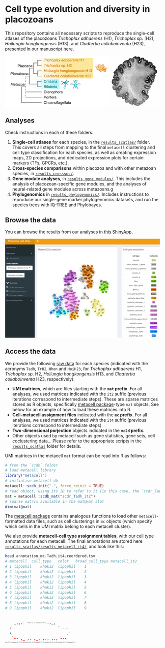 # Cell type evolution and diversity in placozoans

This repository contains all necessary scripts to reproduce the single-cell atlases of the placozoans *Trichoplax adhaerens* (H1), *Trichoplax* sp. (H2), *Hoilungia hongkongensis* (H13), and *Cladtertia collaboinventa* (H23), presented in our manuscript [here](https://github.com/sebepedroslab/placozoa-cell-type-evol).

![placozoan tree of life](data/fig_tree.png)

## Analyses

Check instructions in each of these folders.

1. **Single-cell atlases** for each species, in the [`results_scatlas/`](results_scatlas/) folder. This covers all steps from mapping to the final `metacell` clustering and cell type classification for each species, as well as creating expression maps, 2D projections, and dedicated expression plots for certain markers (TFs, GPCRs, etc.).
2. **Cross-species comparisons** within placozoa and with other metazoan species, in [`results_crosssps/`](results_crosssps/).
3. **Gene module analyses**, in [`results_gene_modules/`](results_gene_modules/). This includes the analysis of placozoan-specific gene modules, and the analyses of neural-related gene modules across metazoans.g
4. **Phylogenomics** in [`results_phylogenomics/`](results_phylogenomics). Includes instructions to reproduce our single-gene marker phylogenomics datasets, and run the species trees with IQ-TREE and Phylobayes.

## Browse the data

You can browse the results from our analyses in [this ShinyApp](https://sebelab.crg.eu/placozoa_cell_atlas/).

![snapshot of the database](data/fig_snap.png)

## Access the data

We provide the following [raw data](results_scatlas/data/scdb) for each species (indicated with the acronyms `Tadh`, `TrH2`, `Hhon` and `HoiH23`, for *Trichoplax adhaerens* H1, *Trichoplax* sp. H2, *Hoilungia hongkongensis* H13, and *Cladtertia collaboinventa* H23, respectively):

* **UMI matrices**, which are files starting with the **`mat` prefix**. For all analyses, we used matrices indicated with the `it2` suffix (previous iterations correspond to intermediate steps). These are sparse matrices stored as R objects, specifically [metacell package](https://tanaylab.github.io/metacell/)-type `mat` objects. See below for an example of how to load these matrices into R.
* **Cell-metacell assignment files** indicated with the **`mc` prefix**. For all analyses, we used matrices indicated with the `it4` suffix (previous iterations correspond to intermediate steps). 
* **Two-dimensional porjection** objects indicated in the **`mc2d` prefix**. 
* Other objects used by metacell such as gene statistics, gene sets, cell coclustering data... Please refer to the appropriate scripts in the [`results_scatlas`](results_scatlas/`) folder for details.

UMI matrices in the metacell `mat` format can be read into R as follows:

```R
# from the `scdb` folder
# load metacell library
library("metacell")
# initialise metacell db
metacell::scdb_init(".", force_reinit = TRUE)
# read object, using its ID to refer to it (in this case, the `scdr_Tadh_it2` bit); there ara analogous files
mat = metacell::scdb_mat("scdr_Tadh_it2")
# sparse matrix available in the mat@mat slot
dim(mat@mat)
```

The [metacell package]([url](https://tanaylab.github.io/metacell/)) contains analogous functions to load other `metacell`-formatted data files, such as cell clusterings in `mc` objects (which specify which cells in the UMI matrix belong to each metacell cluster).

We also provide **metacell-cell type assignment tables**, with our cell type annotations for each metacell. The final annotations are stored here [`results_scatlas/results_metacell_it4/`](results_scatlas/results_metacell_it4/), and look like this:

```bash
head annotation_mc.Tadh.it4.reordered.tsv
# metacell	cell_type	color	broad_cell_type	metacell_it2
# 1	lipophil	khaki2	lipophil	1
# 2	lipophil	khaki2	lipophil	2
# 3	lipophil	khaki2	lipophil	3
# 4	lipophil	khaki2	lipophil	4
# 5	lipophil	khaki2	lipophil	5
# 6	lipophil	khaki2	lipophil	6
# 7	lipophil	khaki2	lipophil	7
# 8	lipophil	khaki2	lipophil	8
# 9	lipophil	khaki2	lipophil	9
```


```python

    _,,.- ~~--~~~~-.._,
  /                     `---.
  \                         .'
   `~- ,_ ,. ,_, ,., ,., -··
^^^^^^^^^^^^^^^^^^^^^^^^^^^^^^^^
```
